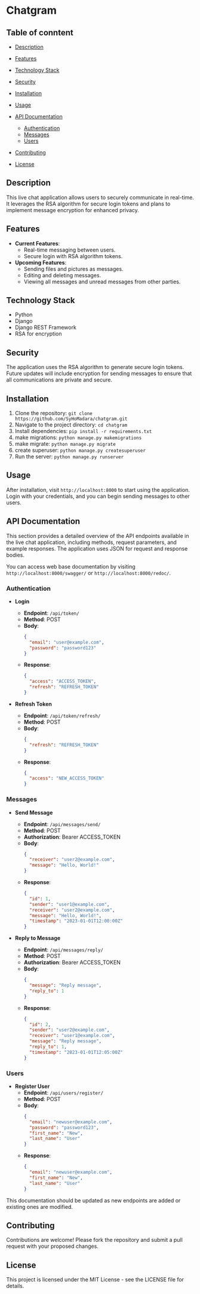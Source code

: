 # Chatgram

## Table of conntent
- [Description](#description)
- [Features](#features)
- [Technology Stack](#technology-stack)
- [Security](#security)
- [Installation](#installation)
- [Usage](#usage)
- [API Documentation](#api-documentation)
  - [Authentication](#authentication)
  - [Messages](#messages)
  - [Users](#users)
  
- [Contributing](#contributing)
- [License](#license)

## Description

This live chat application allows users to securely communicate in real-time. It leverages the RSA algorithm for secure
login tokens and plans to implement message encryption for enhanced privacy.

## Features

- **Current Features**:
    - Real-time messaging between users.
    - Secure login with RSA algorithm tokens.
- **Upcoming Features**:
    - Sending files and pictures as messages.
    - Editing and deleting messages.
    - Viewing all messages and unread messages from other parties.

## Technology Stack

- Python
- Django
- Django REST Framework
- RSA for encryption

## Security

The application uses the RSA algorithm to generate secure login tokens. Future updates will include encryption for
sending messages to ensure that all communications are private and secure.

## Installation

1. Clone the repository: `git clone https://github.com/SyHoMadara/chatgram.git`
2. Navigate to the project directory: `cd chatgram`
3. Install dependencies: `pip install -r requirements.txt`
4. make migrations: `python manage.py makemigrations`
5. make migrate: `python manage.py migrate`
6. create superuser: `python manage.py createsuperuser`
7. Run the server: `python manage.py runserver`

## Usage

After installation, visit `http://localhost:8000` to start using the application. Login with your credentials, and you
can begin sending messages to other users.

## API Documentation

This section provides a detailed overview of the API endpoints available in the live chat application, including methods, request parameters, and example responses. The application uses JSON for request and response bodies.

You can access web base documentation by visiting `http://localhost:8000/swagger/` or `http://localhost:8000/redoc/`.

### Authentication

- **Login**
  - **Endpoint**: `/api/token/`
  - **Method**: POST
  - **Body**:
    ```json
    {
      "email": "user@example.com",
      "password": "password123"
    }
    ```
  - **Response**:
    ```json
    {
      "access": "ACCESS_TOKEN",
      "refresh": "REFRESH_TOKEN"
    }
    ```

- **Refresh Token**
  - **Endpoint**: `/api/token/refresh/`
  - **Method**: POST
  - **Body**:
    ```json
    {
      "refresh": "REFRESH_TOKEN"
    }
    ```
  - **Response**:
    ```json
    {
      "access": "NEW_ACCESS_TOKEN"
    }
    ```

### Messages

- **Send Message**
  - **Endpoint**: `/api/messages/send/`
  - **Method**: POST
  - **Authorization**: Bearer ACCESS_TOKEN
  - **Body**:
    ```json
    {
      "receiver": "user2@example.com",
      "message": "Hello, World!"
    }
    ```
  - **Response**:
    ```json
    {
      "id": 1,
      "sender": "user1@example.com",
      "receiver": "user2@example.com",
      "message": "Hello, World!",
      "timestamp": "2023-01-01T12:00:00Z"
    }
    ```

- **Reply to Message**
  - **Endpoint**: `/api/messages/reply/`
  - **Method**: POST
  - **Authorization**: Bearer ACCESS_TOKEN
  - **Body**:
    ```json
    {
      "message": "Reply message",
      "reply_to": 1
    }
    ```
  - **Response**:
    ```json
    {
      "id": 2,
      "sender": "user2@example.com",
      "receiver": "user1@example.com",
      "message": "Reply message",
      "reply_to": 1,
      "timestamp": "2023-01-01T12:05:00Z"
    }
    ```

### Users

- **Register User**
  - **Endpoint**: `/api/users/register/`
  - **Method**: POST
  - **Body**:
    ```json
    {
      "email": "newuser@example.com",
      "password": "password123",
      "first_name": "New",
      "last_name": "User"
    }
    ```
  - **Response**:
    ```json
    {
      "email": "newuser@example.com",
      "first_name": "New",
      "last_name": "User"
    }
    ```

This documentation should be updated as new endpoints are added or existing ones are modified.

## Contributing

Contributions are welcome! Please fork the repository and submit a pull request with your proposed changes.

## License

This project is licensed under the MIT License - see the LICENSE file for details.